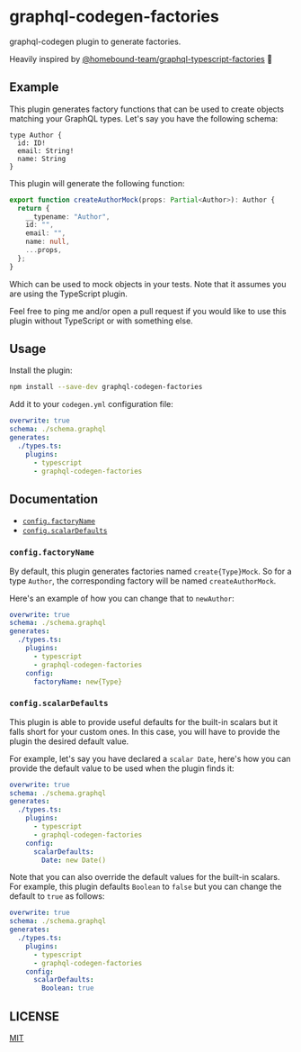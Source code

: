 # graphql-codegen-factories

graphql-codegen plugin to generate factories.

Heavily inspired by [@homebound-team/graphql-typescript-factories](https://github.com/homebound-team/graphql-typescript-factories/) 🙌

## Example

This plugin generates factory functions that can be used to create objects matching your GraphQL types.
Let's say you have the following schema:

```
type Author {
  id: ID!
  email: String!
  name: String
}
```

This plugin will generate the following function:

```typescript
export function createAuthorMock(props: Partial<Author>): Author {
  return {
    __typename: "Author",
    id: "",
    email: "",
    name: null,
    ...props,
  };
}
```

Which can be used to mock objects in your tests.
Note that it assumes you are using the TypeScript plugin.

Feel free to ping me and/or open a pull request if you would like to use this plugin without TypeScript or with something else.

## Usage

Install the plugin:

```sh
npm install --save-dev graphql-codegen-factories
```

Add it to your `codegen.yml` configuration file:

```yml
overwrite: true
schema: ./schema.graphql
generates:
  ./types.ts:
    plugins:
      - typescript
      - graphql-codegen-factories
```

## Documentation

- [`config.factoryName`](#configfactoryName)
- [`config.scalarDefaults`](#configscalarDefaults)

### `config.factoryName`

By default, this plugin generates factories named `create{Type}Mock`.
So for a type `Author`, the corresponding factory will be named `createAuthorMock`.

Here's an example of how you can change that to `newAuthor`:

```yml
overwrite: true
schema: ./schema.graphql
generates:
  ./types.ts:
    plugins:
      - typescript
      - graphql-codegen-factories
    config:
      factoryName: new{Type}
```

### `config.scalarDefaults`

This plugin is able to provide useful defaults for the built-in scalars but it falls short for your custom ones.
In this case, you will have to provide the plugin the desired default value.

For example, let's say you have declared a `scalar Date`, here's how you can provide the default value to be used when the plugin finds it:

```yml
overwrite: true
schema: ./schema.graphql
generates:
  ./types.ts:
    plugins:
      - typescript
      - graphql-codegen-factories
    config:
      scalarDefaults:
        Date: new Date()
```

Note that you can also override the default values for the built-in scalars.
For example, this plugin defaults `Boolean` to `false` but you can change the default to `true` as follows:

```yml
overwrite: true
schema: ./schema.graphql
generates:
  ./types.ts:
    plugins:
      - typescript
      - graphql-codegen-factories
    config:
      scalarDefaults:
        Boolean: true
```

## LICENSE

[MIT](./license)
